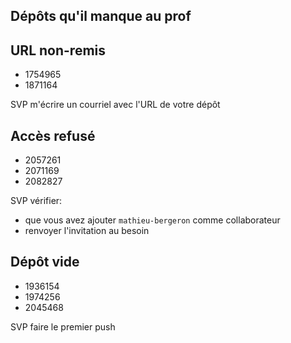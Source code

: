 ## Dépôts qu'il manque au prof

## URL non-remis

* 1754965
* 1871164

SVP m'écrire un courriel avec l'URL de votre dépôt

## Accès refusé

* 2057261 
* 2071169 
* 2082827 

SVP vérifier:

* que vous avez ajouter `mathieu-bergeron` comme collaborateur
* renvoyer l'invitation au besoin

## Dépôt vide

* 1936154 
* 1974256
* 2045468

SVP faire le premier push

